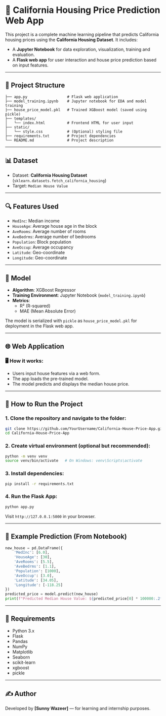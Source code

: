 
# 🏡 California Housing Price Prediction Web App

This project is a complete machine learning pipeline that predicts California housing prices using the **California Housing Dataset**. It includes:

- A **Jupyter Notebook** for data exploration, visualization, training and evaluation.
- A **Flask web app** for user interaction and house price prediction based on input features.

---

## 📁 Project Structure

```
├── app.py                  # Flask web application
├── model_training.ipynb    # Jupyter notebook for EDA and model training
├── house_price_model.pkl   # Trained XGBoost model (saved using pickle)
├── templates/
│   └── index.html          # Frontend HTML for user input
├── static/
│   └── style.css           # (Optional) styling file
├── requirements.txt        # Project dependencies
└── README.md               # Project description
```

---

## 📊 Dataset

- Dataset: **California Housing Dataset** (`sklearn.datasets.fetch_california_housing`)
- Target: `Median House Value`

---

## 🔍 Features Used

- `MedInc`: Median income
- `HouseAge`: Average house age in the block
- `AveRooms`: Average number of rooms
- `AveBedrms`: Average number of bedrooms
- `Population`: Block population
- `AveOccup`: Average occupancy
- `Latitude`: Geo-coordinate
- `Longitude`: Geo-coordinate

---

## 🧠 Model

- **Algorithm**: XGBoost Regressor
- **Training Environment**: Jupyter Notebook (`model_training.ipynb`)
- **Metrics**:
  - R² (R-squared)
  - MAE (Mean Absolute Error)

The model is serialized with `pickle` as `house_price_model.pkl` for deployment in the Flask web app.

---

## 🌐 Web Application

### 🖥️ How it works:

- Users input house features via a web form.
- The app loads the pre-trained model.
- The model predicts and displays the median house price.

---

## 🚀 How to Run the Project

### 1. Clone the repository and navigate to the folder:
```bash
git clone https://github.com/YourUsername/California-House-Price-App.git
cd California-House-Price-App
```

### 2. Create virtual environment (optional but recommended):
```bash
python -m venv venv
source venv/bin/activate   # On Windows: venv\Scripts\activate
```

### 3. Install dependencies:
```bash
pip install -r requirements.txt
```

### 4. Run the Flask App:
```bash
python app.py
```

Visit `http://127.0.0.1:5000` in your browser.

---

## 🧪 Example Prediction (From Notebook)

```python
new_house = pd.DataFrame({
    'MedInc': [6.0],
    'HouseAge': [30],
    'AveRooms': [5.5],
    'AveBedrms': [1.1],
    'Population': [1000],
    'AveOccup': [3.0],
    'Latitude': [34.05],
    'Longitude': [-118.25]
})
predicted_price = model.predict(new_house)
print(f"Predicted Median House Value: ${predicted_price[0] * 100000:.2f}")
```

---

## 📎 Requirements

- Python 3.x
- Flask
- Pandas
- NumPy
- Matplotlib
- Seaborn
- scikit-learn
- xgboost
- pickle

---

## ✍️ Author

Developed by **[Sunny Wazeer]** — for learning and internship purposes.

